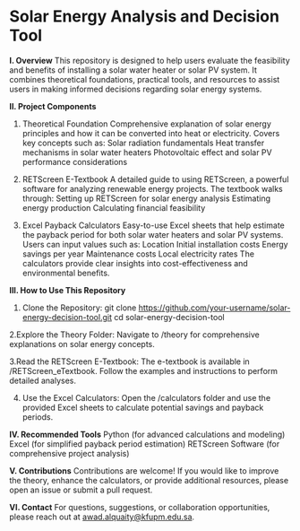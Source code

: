 # Solar Energy Analysis and Decision Tool

**I. Overview**
This repository is designed to help users evaluate the feasibility and benefits of installing a solar water heater or solar PV system. It combines theoretical foundations, practical tools, and resources to assist users in making informed decisions regarding solar energy systems.

**II. Project Components**

1. Theoretical Foundation
Comprehensive explanation of solar energy principles and how it can be converted into heat or electricity.
Covers key concepts such as:
Solar radiation fundamentals
Heat transfer mechanisms in solar water heaters
Photovoltaic effect and solar PV performance considerations

2. RETScreen E-Textbook
A detailed guide to using RETScreen, a powerful software for analyzing renewable energy projects.
The textbook walks through:
Setting up RETScreen for solar energy analysis
Estimating energy production
Calculating financial feasibility

3. Excel Payback Calculators
Easy-to-use Excel sheets that help estimate the payback period for both solar water heaters and solar PV systems.
Users can input values such as:
Location
Initial installation costs
Energy savings per year
Maintenance costs
Local electricity rates
The calculators provide clear insights into cost-effectiveness and environmental benefits.

**III. How to Use This Repository**
1. Clone the Repository:
git clone https://github.com/your-username/solar-energy-decision-tool.git
cd solar-energy-decision-tool

2.Explore the Theory Folder:
Navigate to /theory for comprehensive explanations on solar energy concepts.

3.Read the RETScreen E-Textbook:
The e-textbook is available in /RETScreen_eTextbook. Follow the examples and instructions to perform detailed analyses.

4. Use the Excel Calculators:
Open the /calculators folder and use the provided Excel sheets to calculate potential savings and payback periods.

**IV. Recommended Tools**
Python (for advanced calculations and modeling)
Excel (for simplified payback period estimation)
RETScreen Software (for comprehensive project analysis)

**V. Contributions**
Contributions are welcome! If you would like to improve the theory, enhance the calculators, or provide additional resources, please open an issue or submit a pull request.

**VI. Contact**
For questions, suggestions, or collaboration opportunities, please reach out at awad.alquaity@kfupm.edu.sa.

